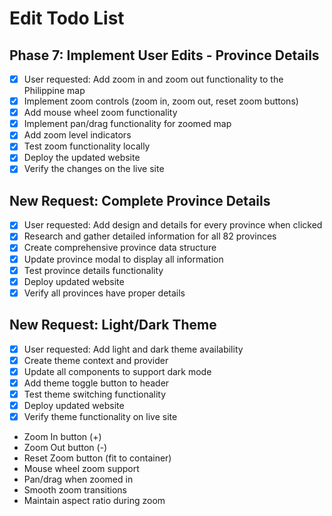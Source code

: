 # Edit Todo List

## Phase 7: Implement User Edits - Province Details
- [x] User requested: Add zoom in and zoom out functionality to the Philippine map
- [x] Implement zoom controls (zoom in, zoom out, reset zoom buttons)
- [x] Add mouse wheel zoom functionality
- [x] Implement pan/drag functionality for zoomed map
- [x] Add zoom level indicators
- [x] Test zoom functionality locally
- [x] Deploy the updated website
- [x] Verify the changes on the live site

## New Request: Complete Province Details
- [x] User requested: Add design and details for every province when clicked
- [x] Research and gather detailed information for all 82 provinces
- [x] Create comprehensive province data structure
- [x] Update province modal to display all information
- [x] Test province details functionality
- [x] Deploy updated website
- [x] Verify all provinces have proper details

## New Request: Light/Dark Theme
- [x] User requested: Add light and dark theme availability
- [x] Create theme context and provider
- [x] Update all components to support dark mode
- [x] Add theme toggle button to header
- [x] Test theme switching functionality
- [x] Deploy updated website
- [x] Verify theme functionality on live site
- Zoom In button (+)
- Zoom Out button (-)
- Reset Zoom button (fit to container)
- Mouse wheel zoom support
- Pan/drag when zoomed in
- Smooth zoom transitions
- Maintain aspect ratio during zoom

